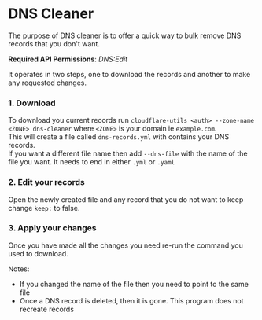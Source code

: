 # DNS Cleaner

The purpose of DNS cleaner is to offer a quick way to bulk remove DNS records that you don't want. 

**Required API Permissions**: _DNS:Edit_


It operates in two steps, one to download the records and another to make any requested changes.

### 1. Download

To download you current records run `cloudflare-utils <auth> --zone-name <ZONE> dns-cleaner` where `<ZONE>` is your domain ie `example.com`.  
This will create a file called `dns-records.yml` with contains your DNS records.  
If you want a different file name then add `--dns-file` with the name of the file you want. It needs to end in either `.yml` or `.yaml`

### 2. Edit your records

Open the newly created file and any record that you do not want to keep change `keep:` to false.

### 3. Apply your changes

Once you have made all the changes you need re-run the command you used to download. 

Notes:
  * If you changed the name of the file then you need to point to the same file
  * Once a DNS record is deleted, then it is gone. This program does not recreate records